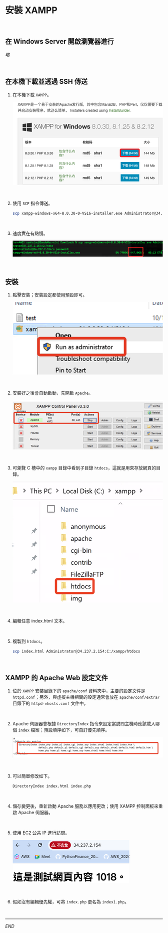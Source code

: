 # 安裝 XAMPP

<br>

## 在 Windows Server 開啟瀏覽器進行

_略_

<br>

## 在本機下載並透過 SSH 傳送

1. 在本機下載 `XAMPP`。

    ![](images/img_14.png)

<br>

2. 使用 `SCP` 指令傳送。

    ```bash
    scp xampp-windows-x64-8.0.30-0-VS16-installer.exe Administrator@34.237.2.154:C:/test
    ```

<br>

3. 速度實在有點慢。

    ![](images/img_53.png)

<br>

## 安裝

1. 點擊安裝；安裝設定都使用預設即可。

    ![](images/img_54.png)

<br>

2. 安裝好之後會自動啟動，先開啟 `Apache`。

    ![](images/img_08.png)

<br>

3. 可瀏覽 C 槽中的 `xampp` 目錄中看到子目錄 `htdocs`，這就是用來存放網頁的目錄。

    ![](images/img_15.png)

<br>

4. 編輯任意 index.html 文本。

<br>

5. 複製到 `htdocs`。

    ```bash
    scp index.html Administrator@34.237.2.154:C:/xampp/htdocs
    ```

<br>

## XAMPP 的 Apache Web 設定文件

1. 位於 `XAMPP` 安裝目錄下的 `apache/conf` 資料夾中，主要的設定文件是 `httpd.conf`；另外，與虛擬主機相關的設定通常會放在 `apache/conf/extra/` 目錄下的 `httpd-vhosts.conf` 文件中。

<br>

2. Apache 伺服器會根據 `DirectoryIndex` 指令來設定當訪問主機時應該載入哪個 `index` 檔案；預設順序如下，可自訂優先順序。

    ![](images/img_55.png)

<br>

3. 可以簡單修改如下。

    ```bash
    DirectoryIndex index.html index.php
    ```

<br>

4. 儲存變更後，重新啟動 Apache 服務以應用更改；使用 XAMPP 控制面板來重啟 Apache 伺服器。

<br>

5. 使用 EC2 公共 IP 進行訪問。

    ![](images/img_56.png)

<br>

6. 假如沒有編輯優先權，可將 `index.php` 更名為 `index1.php`。

<br>

___

_END_